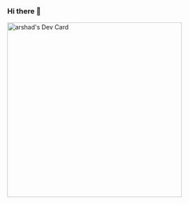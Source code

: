 ### Hi there 👋

<!--
**call8arshad/call8arshad** is a ✨ _special_ ✨ repository because its `README.md` (this file) appears on your GitHub profile.

Here are some ideas to get you started:

- 🔭 I’m currently working on ...
- 🌱 I’m currently learning ...
- 👯 I’m looking to collaborate on ...
- 🤔 I’m looking for help with ...
- 💬 Ask me about ...
- 📫 How to reach me: ...
- 😄 Pronouns: ...
- ⚡ Fun fact: ...
-->

<a href="https://app.daily.dev/arshadKhan"><img src="https://api.daily.dev/devcards/0acd2f08a94b4286a287c2afe57c5c0d.png?r=ftq" width="400" alt="arshad's Dev Card"/></a>
